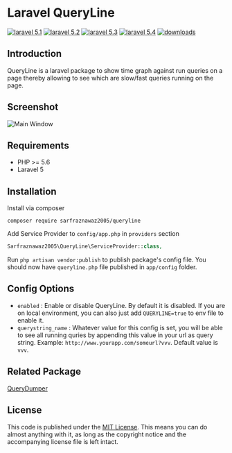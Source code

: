 # Laravel QueryLine

[![laravel 5.1](https://img.shields.io/badge/Laravel-5.1-brightgreen.svg?style=flat-square)](http://laravel.com)
[![laravel 5.2](https://img.shields.io/badge/Laravel-5.2-brightgreen.svg?style=flat-square)](http://laravel.com)
[![laravel 5.3](https://img.shields.io/badge/Laravel-5.3-brightgreen.svg?style=flat-square)](http://laravel.com)
[![laravel 5.4](https://img.shields.io/badge/Laravel-5.4-brightgreen.svg?style=flat-square)](http://laravel.com)
[![downloads](https://poser.pugx.org/sarfraznawaz2005/queryline/downloads)](https://packagist.org/packages/sarfraznawaz2005/queryline)

## Introduction ##

QueryLine is a laravel package to show time graph against run queries on a page thereby allowing to see which are slow/fast queries running on the page.

## Screenshot ##

![Main Window](https://raw.github.com/sarfraznawaz2005/queryline/master/screen.png)

## Requirements ##

 - PHP >= 5.6
 - Laravel 5

## Installation ##

Install via composer

```
composer require sarfraznawaz2005/queryline
```

Add Service Provider to `config/app.php` in `providers` section
```php
Sarfraznawaz2005\QueryLine\ServiceProvider::class,
```

Run `php artisan vendor:publish` to publish package's config file. You should now have `queryline.php` file published in `app/config` folder.

## Config Options ##

 - `enabled` : Enable or disable QueryLine. By default it is disabled. If you are on local environment, you can also just add `QUERYLINE=true` to env file to enable it.
 - `querystring_name` : Whatever value for this config is set, you will be able to see all running quries by appending this value in your url as query string. Example: `http://www.yourapp.com/someurl?vvv`. Default value is `vvv`.
 
## Related Package ##

[QueryDumper](https://github.com/sarfraznawaz2005/querydumper)

## License ##

This code is published under the [MIT License](http://opensource.org/licenses/MIT).
This means you can do almost anything with it, as long as the copyright notice and the accompanying license file is left intact.
